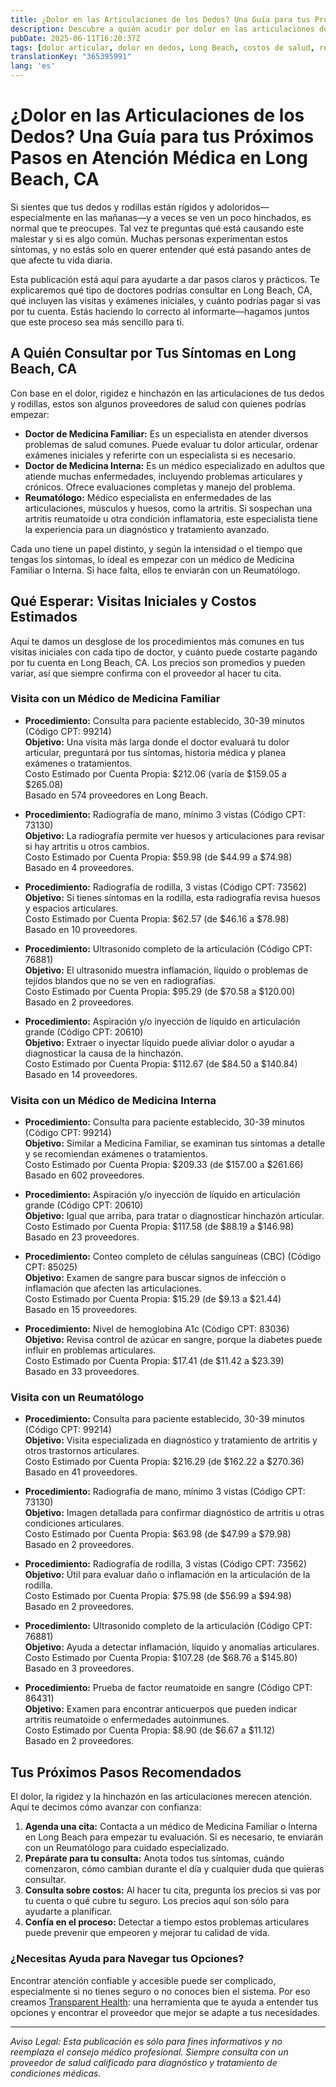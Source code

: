 ```yaml
---
title: ¿Dolor en las Articulaciones de los Dedos? Una Guía para tus Próximos Pasos en Atención Médica en Long Beach, CA  
description: Descubre a quién acudir por dolor en las articulaciones de los dedos, cuánto cuestan los exámenes y cómo prepararte para tu visita en Long Beach, CA.  
pubDate: 2025-06-11T16:20:37Z
tags: [dolor articular, dolor en dedos, Long Beach, costos de salud, reumatología, medicina familiar, medicina interna]
translationKey: "365395991"
lang: 'es'
---
```


# ¿Dolor en las Articulaciones de los Dedos? Una Guía para tus Próximos Pasos en Atención Médica en Long Beach, CA

Si sientes que tus dedos y rodillas están rígidos y adoloridos—especialmente en las mañanas—y a veces se ven un poco hinchados, es normal que te preocupes. Tal vez te preguntas qué está causando este malestar y si es algo común. Muchas personas experimentan estos síntomas, y no estás solo en querer entender qué está pasando antes de que afecte tu vida diaria.

Esta publicación está aquí para ayudarte a dar pasos claros y prácticos. Te explicaremos qué tipo de doctores podrías consultar en Long Beach, CA, qué incluyen las visitas y exámenes iniciales, y cuánto podrías pagar si vas por tu cuenta. Estás haciendo lo correcto al informarte—hagamos juntos que este proceso sea más sencillo para ti.

## A Quién Consultar por Tus Síntomas en Long Beach, CA

Con base en el dolor, rigidez e hinchazón en las articulaciones de tus dedos y rodillas, estos son algunos proveedores de salud con quienes podrías empezar:  

- **Doctor de Medicina Familiar:** Es un especialista en atender diversos problemas de salud comunes. Puede evaluar tu dolor articular, ordenar exámenes iniciales y referirte con un especialista si es necesario.  
- **Doctor de Medicina Interna:** Es un médico especializado en adultos que atiende muchas enfermedades, incluyendo problemas articulares y crónicos. Ofrece evaluaciones completas y manejo del problema.  
- **Reumatólogo:** Médico especialista en enfermedades de las articulaciones, músculos y huesos, como la artritis. Si sospechan una artritis reumatoide u otra condición inflamatoria, este especialista tiene la experiencia para un diagnóstico y tratamiento avanzado.

Cada uno tiene un papel distinto, y según la intensidad o el tiempo que tengas los síntomas, lo ideal es empezar con un médico de Medicina Familiar o Interna. Si hace falta, ellos te enviarán con un Reumatólogo.

## Qué Esperar: Visitas Iniciales y Costos Estimados

Aquí te damos un desglose de los procedimientos más comunes en tus visitas iniciales con cada tipo de doctor, y cuánto puede costarte pagando por tu cuenta en Long Beach, CA. Los precios son promedios y pueden variar, así que siempre confirma con el proveedor al hacer tu cita.

### Visita con un Médico de Medicina Familiar

- **Procedimiento:** Consulta para paciente establecido, 30-39 minutos (Código CPT: 99214)  
  **Objetivo:** Una visita más larga donde el doctor evaluará tu dolor articular, preguntará por tus síntomas, historia médica y planea exámenes o tratamientos.  
  Costo Estimado por Cuenta Propia: $212.06 (varía de $159.05 a $265.08)  
  Basado en 574 proveedores en Long Beach.

- **Procedimiento:** Radiografía de mano, mínimo 3 vistas (Código CPT: 73130)  
  **Objetivo:** La radiografía permite ver huesos y articulaciones para revisar si hay artritis u otros cambios.  
  Costo Estimado por Cuenta Propia: $59.98 (de $44.99 a $74.98)  
  Basado en 4 proveedores.

- **Procedimiento:** Radiografía de rodilla, 3 vistas (Código CPT: 73562)  
  **Objetivo:** Si tienes síntomas en la rodilla, esta radiografía revisa huesos y espacios articulares.  
  Costo Estimado por Cuenta Propia: $62.57 (de $46.16 a $78.98)  
  Basado en 10 proveedores.

- **Procedimiento:** Ultrasonido completo de la articulación (Código CPT: 76881)  
  **Objetivo:** El ultrasonido muestra inflamación, líquido o problemas de tejidos blandos que no se ven en radiografías.  
  Costo Estimado por Cuenta Propia: $95.29 (de $70.58 a $120.00)  
  Basado en 2 proveedores.

- **Procedimiento:** Aspiración y/o inyección de líquido en articulación grande (Código CPT: 20610)  
  **Objetivo:** Extraer o inyectar líquido puede aliviar dolor o ayudar a diagnosticar la causa de la hinchazón.  
  Costo Estimado por Cuenta Propia: $112.67 (de $84.50 a $140.84)  
  Basado en 14 proveedores.

### Visita con un Médico de Medicina Interna

- **Procedimiento:** Consulta para paciente establecido, 30-39 minutos (Código CPT: 99214)  
  **Objetivo:** Similar a Medicina Familiar, se examinan tus síntomas a detalle y se recomiendan exámenes o tratamientos.  
  Costo Estimado por Cuenta Propia: $209.33 (de $157.00 a $261.66)  
  Basado en 602 proveedores.

- **Procedimiento:** Aspiración y/o inyección de líquido en articulación grande (Código CPT: 20610)  
  **Objetivo:** Igual que arriba, para tratar o diagnosticar hinchazón articular.  
  Costo Estimado por Cuenta Propia: $117.58 (de $88.19 a $146.98)  
  Basado en 23 proveedores.

- **Procedimiento:** Conteo completo de células sanguíneas (CBC) (Código CPT: 85025)  
  **Objetivo:** Examen de sangre para buscar signos de infección o inflamación que afecten las articulaciones.  
  Costo Estimado por Cuenta Propia: $15.29 (de $9.13 a $21.44)  
  Basado en 15 proveedores.

- **Procedimiento:** Nivel de hemoglobina A1c (Código CPT: 83036)  
  **Objetivo:** Revisa control de azúcar en sangre, porque la diabetes puede influir en problemas articulares.  
  Costo Estimado por Cuenta Propia: $17.41 (de $11.42 a $23.39)  
  Basado en 33 proveedores.

### Visita con un Reumatólogo

- **Procedimiento:** Consulta para paciente establecido, 30-39 minutos (Código CPT: 99214)  
  **Objetivo:** Visita especializada en diagnóstico y tratamiento de artritis y otros trastornos articulares.  
  Costo Estimado por Cuenta Propia: $216.29 (de $162.22 a $270.36)  
  Basado en 41 proveedores.

- **Procedimiento:** Radiografía de mano, mínimo 3 vistas (Código CPT: 73130)  
  **Objetivo:** Imagen detallada para confirmar diagnóstico de artritis u otras condiciones articulares.  
  Costo Estimado por Cuenta Propia: $63.98 (de $47.99 a $79.98)  
  Basado en 2 proveedores.

- **Procedimiento:** Radiografía de rodilla, 3 vistas (Código CPT: 73562)  
  **Objetivo:** Útil para evaluar daño o inflamación en la articulación de la rodilla.  
  Costo Estimado por Cuenta Propia: $75.98 (de $56.99 a $94.98)  
  Basado en 2 proveedores.

- **Procedimiento:** Ultrasonido completo de la articulación (Código CPT: 76881)  
  **Objetivo:** Ayuda a detectar inflamación, líquido y anomalías articulares.  
  Costo Estimado por Cuenta Propia: $107.28 (de $68.76 a $145.80)  
  Basado en 3 proveedores.

- **Procedimiento:** Prueba de factor reumatoide en sangre (Código CPT: 86431)  
  **Objetivo:** Examen para encontrar anticuerpos que pueden indicar artritis reumatoide o enfermedades autoinmunes.  
  Costo Estimado por Cuenta Propia: $8.90 (de $6.67 a $11.12)  
  Basado en 2 proveedores.

## Tus Próximos Pasos Recomendados

El dolor, la rigidez y la hinchazón en las articulaciones merecen atención. Aquí te decimos cómo avanzar con confianza:

1. **Agenda una cita:** Contacta a un médico de Medicina Familiar o Interna en Long Beach para empezar tu evaluación. Si es necesario, te enviarán con un Reumatólogo para cuidado especializado.  
2. **Prepárate para tu consulta:** Anota todos tus síntomas, cuándo comenzaron, cómo cambian durante el día y cualquier duda que quieras consultar.  
3. **Consulta sobre costos:** Al hacer tu cita, pregunta los precios si vas por tu cuenta o qué cubre tu seguro. Los precios aquí son sólo para ayudarte a planificar.  
4. **Confía en el proceso:** Detectar a tiempo estos problemas articulares puede prevenir que empeoren y mejorar tu calidad de vida.

### ¿Necesitas Ayuda para Navegar tus Opciones?

Encontrar atención confiable y accesible puede ser complicado, especialmente si no tienes seguro o no conoces bien el sistema. Por eso creamos [Transparent Health](https://transparenthealth.ai): una herramienta que te ayuda a entender tus opciones y encontrar el proveedor que mejor se adapte a tus necesidades.

---

*Aviso Legal: Esta publicación es sólo para fines informativos y no reemplaza el consejo médico profesional. Siempre consulta con un proveedor de salud calificado para diagnóstico y tratamiento de condiciones médicas.*